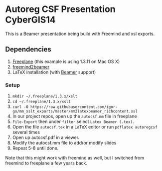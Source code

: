 # Autoreg CSF Presentation CyberGIS14

This is a Beamer presentation being build with Freemind and xsl exports.

## Dependencies

1. [Freeplane] (this example is using 1.3.11 on Mac OS X)
2. [freemind2beamer]
3. LaTeX installation (with [Beamer] support)


### Setup

1. `mkdir ~/.freeplane/1.3.x/xslt` 
2. `cd ~/.freeplane/1.3.x/xslt`
3. `curl -O https://raw.githubusercontent.com/igor-go/mm_xslt_exports/master/mm2latexbeamer_richcontent.xsl`
4. In our project repos, open up the `autocsf.mm` file in freeplane
5. `File-Export` then under `filter` select `Latex Beamer (.tex)`.
6. Open the file `autocsf.tex` in a LaTeX editor or run `pdflatex autoregcsf` several times
7. Open up autocsf.pdf in a viewer.
8. Modify the autocsf.mm file to add/or modify slides
9. Repeat 5-8 until done.


Note that this might work with freemind as well, but I switched from freemind to freeplane a few years back.

[Beamer]: https://bitbucket.org/rivanvx/beamer/wiki/Home
[Freeplane]:  http://sourceforge.net/projects/freeplane/
[freemind2beamer]: https://sites.google.com/site/freemind2beamer/
[mm2latexbeamer_richcontent.xsl]:https://raw.githubusercontent.com/igor-go/mm_xslt_exports/master/mm2latexbeamer_richcontent.xsl 
